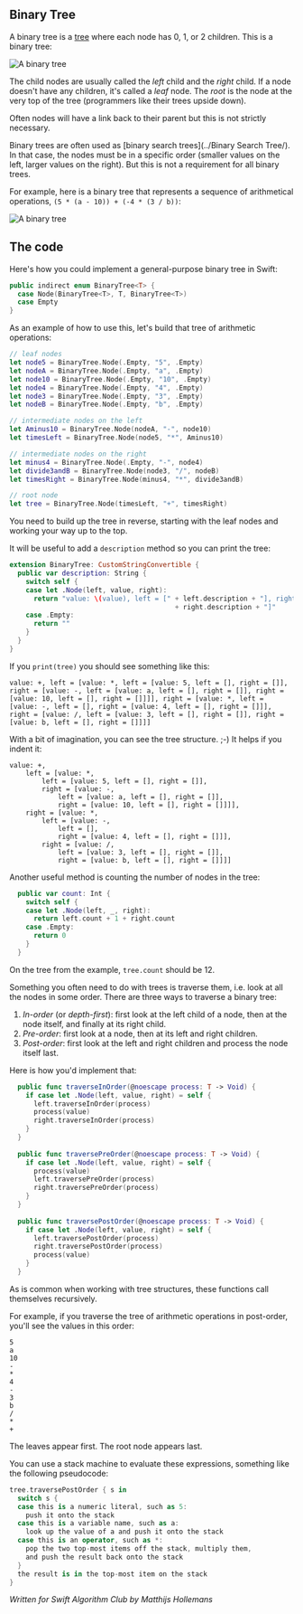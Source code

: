 ## Binary Tree

A binary tree is a [tree](../Tree/) where each node has 0, 1, or 2 children. This is a binary tree:

![A binary tree](https://github.com/raywenderlich/swift-algorithm-club/blob/master/Binary%20Tree/Images/BinaryTree.png)

The child nodes are usually called the *left* child and the *right* child. If a node doesn't have any children, it's called a *leaf* node. The *root* is the node at the very top of the tree (programmers like their trees upside down).

Often nodes will have a link back to their parent but this is not strictly necessary.

Binary trees are often used as [binary search trees](../Binary Search Tree/). In that case, the nodes must be in a specific order (smaller values on the left, larger values on the right). But this is not a requirement for all binary trees.

For example, here is a binary tree that represents a sequence of arithmetical operations, `(5 * (a - 10)) + (-4 * (3 / b))`:

![A binary tree](https://github.com/raywenderlich/swift-algorithm-club/blob/master/Binary%20Tree/Images/Operations.png)

## The code

Here's how you could implement a general-purpose binary tree in Swift:

```swift
public indirect enum BinaryTree<T> {
  case Node(BinaryTree<T>, T, BinaryTree<T>)
  case Empty
}
```

As an example of how to use this, let's build that tree of arithmetic operations:

```swift
// leaf nodes
let node5 = BinaryTree.Node(.Empty, "5", .Empty)
let nodeA = BinaryTree.Node(.Empty, "a", .Empty)
let node10 = BinaryTree.Node(.Empty, "10", .Empty)
let node4 = BinaryTree.Node(.Empty, "4", .Empty)
let node3 = BinaryTree.Node(.Empty, "3", .Empty)
let nodeB = BinaryTree.Node(.Empty, "b", .Empty)

// intermediate nodes on the left
let Aminus10 = BinaryTree.Node(nodeA, "-", node10)
let timesLeft = BinaryTree.Node(node5, "*", Aminus10)

// intermediate nodes on the right
let minus4 = BinaryTree.Node(.Empty, "-", node4)
let divide3andB = BinaryTree.Node(node3, "/", nodeB)
let timesRight = BinaryTree.Node(minus4, "*", divide3andB)

// root node
let tree = BinaryTree.Node(timesLeft, "+", timesRight)
```

You need to build up the tree in reverse, starting with the leaf nodes and working your way up to the top.

It will be useful to add a `description` method so you can print the tree:

```swift
extension BinaryTree: CustomStringConvertible {
  public var description: String {
    switch self {
    case let .Node(left, value, right):
      return "value: \(value), left = [" + left.description + "], right = [" 
                                         + right.description + "]"
    case .Empty:
      return ""
    }
  }
}
```

If you `print(tree)` you should see something like this:

	value: +, left = [value: *, left = [value: 5, left = [], right = []], right = [value: -, left = [value: a, left = [], right = []], right = [value: 10, left = [], right = []]]], right = [value: *, left = [value: -, left = [], right = [value: 4, left = [], right = []]], right = [value: /, left = [value: 3, left = [], right = []], right = [value: b, left = [], right = []]]]

With a bit of imagination, you can see the tree structure. ;-) It helps if you indent it:

	value: +, 
		left = [value: *, 
			left = [value: 5, left = [], right = []], 
			right = [value: -, 
				left = [value: a, left = [], right = []], 
				right = [value: 10, left = [], right = []]]], 
		right = [value: *, 
			left = [value: -, 
				left = [], 
				right = [value: 4, left = [], right = []]], 
			right = [value: /, 
				left = [value: 3, left = [], right = []], 
				right = [value: b, left = [], right = []]]]

Another useful method is counting the number of nodes in the tree:

```swift
  public var count: Int {
    switch self {
    case let .Node(left, _, right):
      return left.count + 1 + right.count
    case .Empty:
      return 0
    }
  }
```

On the tree from the example, `tree.count` should be 12.

Something you often need to do with trees is traverse them, i.e. look at all the nodes in some order. There are three ways to traverse a binary tree:

1. *In-order* (or *depth-first*): first look at the left child of a node, then at the node itself, and finally at its right child.
2. *Pre-order*: first look at a node, then at its left and right children. 
3. *Post-order*: first look at the left and right children and process the node itself last.

Here is how you'd implement that:

```swift
  public func traverseInOrder(@noescape process: T -> Void) {
    if case let .Node(left, value, right) = self {
      left.traverseInOrder(process)
      process(value)
      right.traverseInOrder(process)
    }
  }
  
  public func traversePreOrder(@noescape process: T -> Void) {
    if case let .Node(left, value, right) = self {
      process(value)
      left.traversePreOrder(process)
      right.traversePreOrder(process)
    }
  }
  
  public func traversePostOrder(@noescape process: T -> Void) {
    if case let .Node(left, value, right) = self {
      left.traversePostOrder(process)
      right.traversePostOrder(process)
      process(value)
    }
  }
```

As is common when working with tree structures, these functions call themselves recursively.

For example, if you traverse the tree of arithmetic operations in post-order, you'll see the values in this order:

	5
	a
	10
	-
	*
	4
	-
	3
	b
	/
	*
	+

The leaves appear first. The root node appears last.

You can use a stack machine to evaluate these expressions, something like the following pseudocode:

```swift
tree.traversePostOrder { s in 
  switch s {
  case this is a numeric literal, such as 5:
    push it onto the stack
  case this is a variable name, such as a:
    look up the value of a and push it onto the stack
  case this is an operator, such as *:
    pop the two top-most items off the stack, multiply them,
    and push the result back onto the stack
  }
  the result is in the top-most item on the stack
}
```

*Written for Swift Algorithm Club by Matthijs Hollemans*


